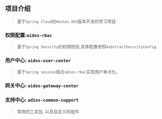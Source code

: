 ## 项目介绍
> 基于`Spring Cloud`的`Hoxton.SR3`版本开发的学习项目

### 权限配置:`aidos-rbac`
> 基于`Spring Security`的权限校验,具体配置参照`AsbstractSecurityConfig`.

### 用户中心: `aidos-user-center`
> 基于`Spring session`结合`adios-rbac`实现用户单点化。

### 网关中心: `aidos-gateway-center`

### 支持中心: `adios-common-support`
> 常用的工具包, 以及自定义的组件